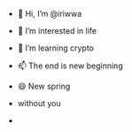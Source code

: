 - 👋 Hi, I’m @iriwwa
- 👀 I’m interested in life
- 🌱 I’m learning crypto
  
- 📫 The end is new beginning
- 😄 New spring
- without you
- 

<!---
iriwwa/iriwwa is a ✨ special ✨ repository because its `README.md` (this file) appears on your GitHub profile.
You can click the Preview link to take a look at your changes.
--->
